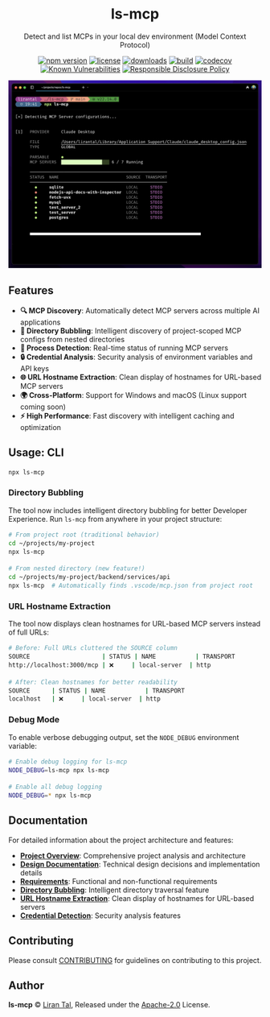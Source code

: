 <!-- markdownlint-disable -->

<p align="center"><h1 align="center">
  ls-mcp
</h1>

<p align="center">
  Detect and list MCPs in your local dev environment (Model Context Protocol)
</p>

<p align="center">
  <a href="https://www.npmjs.org/package/ls-mcp"><img src="https://badgen.net/npm/v/ls-mcp" alt="npm version"/></a>
  <a href="https://www.npmjs.org/package/ls-mcp"><img src="https://badgen.net/npm/license/ls-mcp" alt="license"/></a>
  <a href="https://www.npmjs.org/package/ls-mcp"><img src="https://badgen.net/npm/dt/ls-mcp" alt="downloads"/></a>
  <a href="https://github.com/lirantal/ls-mcp/actions?workflow=CI"><img src="https://github.com/lirantal/ls-mcp/workflows/CI/badge.svg" alt="build"/></a>
  <a href="https://codecov.io/gh/lirantal/ls-mcp"><img src="https://badgen.net/codecov/c/github/lirantal/ls-mcp" alt="codecov"/></a>
  <a href="https://snyk.io/test/github/lirantal/ls-mcp"><img src="https://snyk.io/test/github/lirantal/ls-mcp/badge.svg" alt="Known Vulnerabilities"/></a>
  <a href="./SECURITY.md"><img src="https://img.shields.io/badge/Security-Responsible%20Disclosure-yellow.svg" alt="Responsible Disclosure Policy" /></a>
</p>

<div align="center">
  <img src="https://github.com/lirantal/ls-mcp/blob/main/.github/ls-mcp-logo.png?raw=true" alt="ls-mcp logo"/>
</div>

## Features

- **🔍 MCP Discovery**: Automatically detect MCP servers across multiple AI applications
- **📁 Directory Bubbling**: Intelligent discovery of project-scoped MCP configs from nested directories
- **🔄 Process Detection**: Real-time status of running MCP servers
- **🔒 Credential Analysis**: Security analysis of environment variables and API keys
- **🌐 URL Hostname Extraction**: Clean display of hostnames for URL-based MCP servers
- **🌍 Cross-Platform**: Support for Windows and macOS (Linux support coming soon)
- **⚡ High Performance**: Fast discovery with intelligent caching and optimization

## Usage: CLI

```bash
npx ls-mcp
```

### Directory Bubbling

The tool now includes intelligent directory bubbling for better Developer Experience. Run `ls-mcp` from anywhere in your project structure:

```bash
# From project root (traditional behavior)
cd ~/projects/my-project
npx ls-mcp

# From nested directory (new feature!)
cd ~/projects/my-project/backend/services/api
npx ls-mcp  # Automatically finds .vscode/mcp.json from project root
```

### URL Hostname Extraction

The tool now displays clean hostnames for URL-based MCP servers instead of full URLs:

```bash
# Before: Full URLs cluttered the SOURCE column
SOURCE                    | STATUS | NAME           | TRANSPORT
http://localhost:3000/mcp | ❌     | local-server  | http

# After: Clean hostnames for better readability
SOURCE      | STATUS | NAME           | TRANSPORT
localhost   | ❌     | local-server  | http
```

### Debug Mode

To enable verbose debugging output, set the `NODE_DEBUG` environment variable:

```bash
# Enable debug logging for ls-mcp
NODE_DEBUG=ls-mcp npx ls-mcp

# Enable all debug logging
NODE_DEBUG=* npx ls-mcp
```

## Documentation

For detailed information about the project architecture and features:

- **[Project Overview](./docs/project.md)**: Comprehensive project analysis and architecture
- **[Design Documentation](./docs/design.md)**: Technical design decisions and implementation details
- **[Requirements](./docs/requirements.md)**: Functional and non-functional requirements
- **[Directory Bubbling](./docs/directory-bubbling.md)**: Intelligent directory traversal feature
- **[URL Hostname Extraction](./docs/url-hostname-extraction.md)**: Clean display of hostnames for URL-based servers
- **[Credential Detection](./docs/credential-detection.md)**: Security analysis features

## Contributing

Please consult [CONTRIBUTING](./.github/CONTRIBUTING.md) for guidelines on contributing to this project.

## Author

**ls-mcp** © [Liran Tal](https://github.com/lirantal), Released under the [Apache-2.0](./LICENSE) License.
